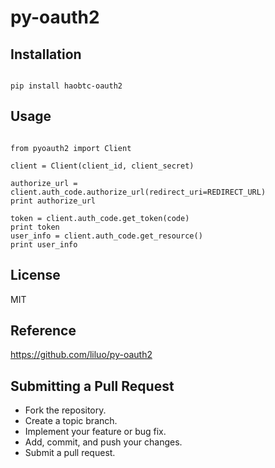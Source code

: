 # py-oauth2


## Installation

```

pip install haobtc-oauth2

```

## Usage

```

from pyoauth2 import Client

client = Client(client_id, client_secret)

authorize_url = client.auth_code.authorize_url(redirect_uri=REDIRECT_URL)
print authorize_url

token = client.auth_code.get_token(code)
print token
user_info = client.auth_code.get_resource()
print user_info

```

## License

MIT

## Reference

https://github.com/liluo/py-oauth2

## Submitting a Pull Request
* Fork the repository.
* Create a topic branch.
* Implement your feature or bug fix.
* Add, commit, and push your changes.
* Submit a pull request.
